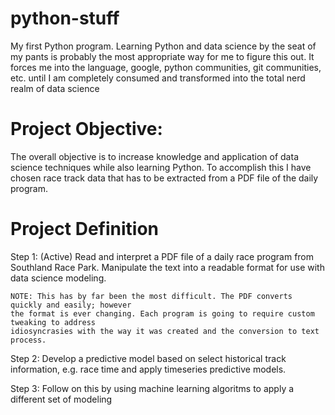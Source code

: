 # python-stuff

My first Python program. Learning Python and data science by the seat of my pants is
probably the most appropriate way for me to figure this out. It forces me into the 
language, google, python communities, git communities, etc. until I am completely consumed
and transformed into the total nerd realm of data science

# Project Objective:

The overall objective is to increase knowledge and application of data science techniques
while also learning Python. To accomplish this I have chosen race track data that has to
be extracted from a PDF file of the daily program.

# Project Definition

Step 1: (Active)
Read and interpret a PDF file of a daily race program from Southland Race Park. Manipulate
the text into a readable format for use with data science modeling.

    NOTE: This has by far been the most difficult. The PDF converts quickly and easily; however
    the format is ever changing. Each program is going to require custom tweaking to address
    idiosyncrasies with the way it was created and the conversion to text process. 

Step 2: 
Develop a predictive model based on select historical track information, e.g. race time and 
apply timeseries predictive models.

Step 3: 
Follow on this by using machine learning algoritms to apply a different set of modeling
